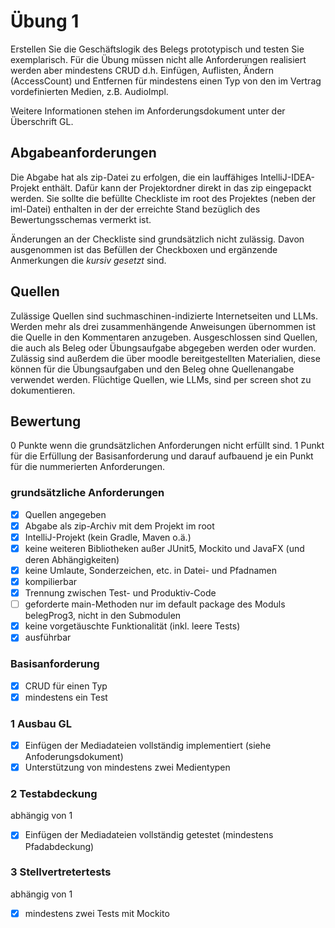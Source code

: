 # Übung 1
Erstellen Sie die Geschäftslogik des Belegs prototypisch und testen Sie exemplarisch. Für die Übung müssen nicht alle Anforderungen realisiert werden aber mindestens CRUD d.h. Einfügen, Auflisten, Ändern (AccessCount) und Entfernen für mindestens einen Typ von den im Vertrag vordefinierten Medien, z.B. AudioImpl.

Weitere Informationen stehen im Anforderungsdokument unter der Überschrift GL.

## Abgabeanforderungen
Die Abgabe hat als zip-Datei zu erfolgen, die ein lauffähiges IntelliJ-IDEA-Projekt enthält. Dafür kann der Projektordner direkt in das zip eingepackt werden. Sie sollte die befüllte Checkliste im root des Projektes (neben der iml-Datei) enthalten in der der erreichte Stand bezüglich des Bewertungsschemas vermerkt ist.

Änderungen an der Checkliste sind grundsätzlich nicht zulässig. Davon ausgenommen ist das Befüllen der Checkboxen und ergänzende Anmerkungen die _kursiv gesetzt_ sind.

## Quellen
Zulässige Quellen sind suchmaschinen-indizierte Internetseiten und LLMs. Werden mehr als drei zusammenhängende Anweisungen übernommen ist die Quelle in den Kommentaren anzugeben. Ausgeschlossen sind Quellen, die auch als Beleg oder Übungsaufgabe abgegeben werden oder wurden. Zulässig sind außerdem die über moodle bereitgestellten Materialien, diese können für die Übungsaufgaben und den Beleg ohne Quellenangabe verwendet werden.
Flüchtige Quellen, wie LLMs, sind per screen shot zu dokumentieren.

## Bewertung
0 Punkte wenn die grundsätzlichen Anforderungen nicht erfüllt sind. 1 Punkt für die Erfüllung der Basisanforderung und darauf aufbauend je ein Punkt für die nummerierten Anforderungen.

### grundsätzliche Anforderungen
- [X] Quellen angegeben
- [X] Abgabe als zip-Archiv mit dem Projekt im root
- [X] IntelliJ-Projekt (kein Gradle, Maven o.ä.)
- [X] keine weiteren Bibliotheken außer JUnit5, Mockito und JavaFX (und deren Abhängigkeiten)
- [X] keine Umlaute, Sonderzeichen, etc. in Datei- und Pfadnamen
- [X] kompilierbar
- [X] Trennung zwischen Test- und Produktiv-Code
- [ ] geforderte main-Methoden nur im default package des Moduls belegProg3, nicht in den Submodulen
- [X] keine vorgetäuschte Funktionalität (inkl. leere Tests)
- [X] ausführbar

### Basisanforderung
- [X] CRUD für einen Typ
- [X] mindestens ein Test

### 1 Ausbau GL
- [X] Einfügen der Mediadateien vollständig implementiert (siehe Anfoderungsdokument)
- [X] Unterstützung von mindestens zwei Medientypen

### 2 Testabdeckung
abhängig von 1
- [X] Einfügen der Mediadateien vollständig getestet (mindestens Pfadabdeckung)

### 3 Stellvertretertests
abhängig von 1
- [X] mindestens zwei Tests mit Mockito

